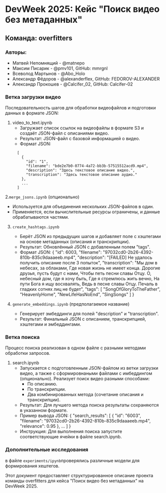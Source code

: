 # DevWeek 2025: Кейс "Поиск видео без метаданных"

## Команда: overfitters

### Авторы:
- Матвей Непомнящий - @matnepo
- Максим Писарик - @pmv101, GitHub: mmrgnl
- Всеволод Мартынов - @Abo_Holo
- Александр Фёдоров - @alexanderflex, GitHub: FEDOROV-ALEXANDER
- Александр Прокошев - @Calcifer_02, GitHub: Calcifer-02

### Ветка загрузки видео

Последовательность шагов для обработки видеофайлов и подготовки данных в формате JSON:

1. video_to_text.ipynb
   - Загружает список ссылок на видеофайлы в формате S3 и создаёт JSON-файл с описаниями видео.
   - Результат: JSON-файл с базовой информацией о видео.
   - Формат JSON:
   ```
     [
       {
         "id": "1",
         "filename": "bde2e7b0-0774-4a72-bb3b-57515512acd9.mp4",
         "description": "Здесь текстовое описание видео.",
         "transcription": "Здесь текстовое описание аудио."
       },
       ...
     ]
    ```
2.`merge_jsons.ipynb` (опционально)
   - Используется для объединения нескольких JSON-файлов в один.
   - Применяется, если вычислительные ресурсы ограничены, и данные обрабатываются частями.

3. `create_hashtags.ipynb`
   - Берёт JSON из предыдущих шагов и добавляет поле с хэштегами на основе метаданных (описания и транскрипции).
   - Результат: Обновлённый JSON с добавленным полем "tags".
   - Формат JSON:
     {
       "id": 6003,
       "filename": "97032cd0-2b26-4392-810b-835c9daaaeeb.mp4",
       "description": "[FAILED] Не удалось получить описание после 3 попыток",
       "transcription": "Мы дом в небесах, за облаками, Где новая жизнь не имеет конца. Дорогие друзья, пусть будут с нами, Чтобы петь песни славы Отцу. О, небесный дом, где я хочу быть, Где я стремлюсь жить вечно, На пути Бога я ищу восхвалять, Ведь в песне славы Отцу. Печаль в гладких сотнях лиц не будет",
       "tags": [
         "SongOfGloryToTheFather",
         "HeavenlyHome",
         "NewLifeHasNoEnd",
         "SingSongs"
       ]
     }

4. `generate_embeddings.ipynb` (предполагаемое название)
   - Генерирует эмбеддинги для полей "description" и "transcription".
   - Результат: Финальный JSON с описанием, транскрипцией, хэштегами и эмбеддингами.

### Ветка поиска

Процесс поиска реализован в одном файле с разными методами обработки запросов.

1. search.ipynb
   - Запускается с подготовленным JSON-файлом из ветки загрузки видео, а также с сформировнаными файлами с имбеддингом (опционально). Реализует поиск видео разными способами:
     - По описанию.
     - По транскрипции.
     - Два комбинированных метода (сочетание описания и транскрипции).
   - Результат: Для лучшего метода поиска результаты сохраняются в указанном формате.
   - Пример вывода JSON:
     {
       "search_results": [
         {
           "id": "6003",
           "filename": "97032cd0-2b26-4392-810b-835c9daaaeeb.mp4",
           "relevance": 0.95
         },
         ...
       ]
     }
   - Инструкция: Для выполнения поиска запустите соответствующие ячейки в файле search.ipynb.

### Дополнительные исследования
в файле `experiments/ipynb`проверялись различные модели для формирования хештегов.



Этот документ предоставляет структурированное описание проекта команды overfitters для кейса "Поиск видео без метаданных" на DevWeek 2025.
